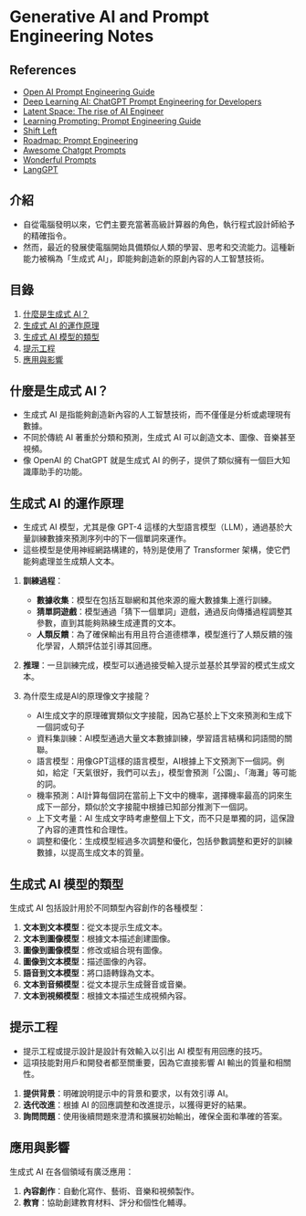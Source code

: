 # Generative AI and Prompt Engineering Notes

## References

- [Open AI Prompt Engineering Guide](https://platform.openai.com/docs/guides/prompt-engineering)
- [Deep Learning AI: ChatGPT Prompt Engineering for Developers](https://www.deeplearning.ai/short-courses/chatgpt-prompt-engineering-for-developers/)
- [Latent Space: The rise of AI Engineer](https://www.latent.space/p/ai-engineer)
- [Learning Prompting: Prompt Engineering Guide](https://learnprompting.org/docs/intro)
- [Shift Left](https://github.com/billmalarky/shift-left)
- [Roadmap: Prompt Engineering](https://roadmap.sh/prompt-engineering)
- [Awesome Chatgpt Prompts](https://github.com/f/awesome-chatgpt-prompts)
- [Wonderful Prompts](https://github.com/langgptai/wonderful-prompts)
- [LangGPT](https://github.com/langgptai/LangGPT)

## 介紹

- 自從電腦發明以來，它們主要充當著高級計算器的角色，執行程式設計師給予的精確指令。
- 然而，最近的發展使電腦開始具備類似人類的學習、思考和交流能力。這種新能力被稱為「生成式 AI」，即能夠創造新的原創內容的人工智慧技術。

## 目錄

1. [什麼是生成式 AI？](#什麼是生成式-ai)
2. [生成式 AI 的運作原理](#生成式-ai的運作原理)
3. [生成式 AI 模型的類型](#生成式-ai模型的類型)
4. [提示工程](#提示工程)
5. [應用與影響](#應用與影響)

## 什麼是生成式 AI？

- 生成式 AI 是指能夠創造新內容的人工智慧技術，而不僅僅是分析或處理現有數據。
- 不同於傳統 AI 著重於分類和預測，生成式 AI 可以創造文本、圖像、音樂甚至視頻。
- 像 OpenAI 的 ChatGPT 就是生成式 AI 的例子，提供了類似擁有一個巨大知識庫助手的功能。

## 生成式 AI 的運作原理

- 生成式 AI 模型，尤其是像 GPT-4 這樣的大型語言模型（LLM），通過基於大量訓練數據來預測序列中的下一個單詞來運作。
- 這些模型是使用神經網路構建的，特別是使用了 Transformer 架構，使它們能夠處理並生成類人文本。

1. **訓練過程**：
    - **數據收集**：模型在包括互聯網和其他來源的龐大數據集上進行訓練。
    - **猜單詞遊戲**：模型通過「猜下一個單詞」遊戲，通過反向傳播過程調整其參數，直到其能夠熟練生成連貫的文本。
    - **人類反饋**：為了確保輸出有用且符合道德標準，模型進行了人類反饋的強化學習，人類評估並引導其回應。

2. **推理**：一旦訓練完成，模型可以通過接受輸入提示並基於其學習的模式生成文本。

3. 為什麼生成是AI的原理像文字接龍？
   - AI生成文字的原理確實類似文字接龍，因為它基於上下文來預測和生成下一個詞或句子
   - 資料集訓練：AI模型通過大量文本數據訓練，學習語言結構和詞語間的關聯。 
   - 語言模型：用像GPT這樣的語言模型，AI根據上下文預測下一個詞。例如，給定「天氣很好，我們可以去」，模型會預測「公園」、「海灘」等可能的詞。 
   - 機率預測：AI計算每個詞在當前上下文中的機率，選擇機率最高的詞來生成下一部分，類似於文字接龍中根據已知部分推測下一個詞。 
   - 上下文考量：AI 生成文字時考慮整個上下文，而不只是單獨的詞，這保證了內容的連貫性和合理性。 
   - 調整和優化：生成模型經過多次調整和優化，包括參數調整和更好的訓練數據，以提高生成文本的質量。

## 生成式 AI 模型的類型

生成式 AI 包括設計用於不同類型內容創作的各種模型：

1. **文本到文本模型**：從文本提示生成文本。
2. **文本到圖像模型**：根據文本描述創建圖像。
3. **圖像到圖像模型**：修改或組合現有圖像。
4. **圖像到文本模型**：描述圖像的內容。
5. **語音到文本模型**：將口語轉錄為文本。
6. **文本到音頻模型**：從文本提示生成聲音或音樂。
7. **文本到視頻模型**：根據文本描述生成視頻內容。

## 提示工程

- 提示工程或提示設計是設計有效輸入以引出 AI 模型有用回應的技巧。
- 這項技能對用戶和開發者都至關重要，因為它直接影響 AI 輸出的質量和相關性。

1. **提供背景**：明確說明提示中的背景和要求，以有效引導 AI。
2. **迭代改進**：根據 AI 的回應調整和改進提示，以獲得更好的結果。
3. **詢問問題**：使用後續問題來澄清和擴展初始輸出，確保全面和準確的答案。

## 應用與影響

生成式 AI 在各個領域有廣泛應用：

1. **內容創作**：自動化寫作、藝術、音樂和視頻製作。
2. **教育**：協助創建教育材料、評分和個性化輔導。
